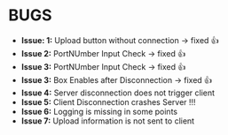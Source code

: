 # BUGS

- **Issue: 1:** Upload button without connection -> fixed :+1:
- **Issue 2:** PortNUmber Input Check -> fixed :+1:
- **Issue 3:** PortNUmber Input Check -> fixed :+1:
- **Issue 3:** Box Enables after Disconnection -> fixed :+1:
- **Issue 4:** Server disconnection does not trigger client
- **Issue 5:** Client Disconnection crashes Server !!!
- **Issue 6:** Logging is missing in some points
- **Issue 7:** Upload information is not sent to client